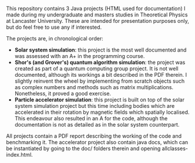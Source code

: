 This repository contains 3 Java projects (HTML used for documentation) I made during my undergraduate and masters studies in Theoretical Physics at Lancaster University. These are intended for presentation purposes only, but do feel free to use any if interested. 

The projects are, in chronological order:
 - **Solar system simulation**: this project is the most well documented and was assessed with an A+ in the programming course. 
 - **Shor's (and Grover's) quantum algorithm simulation**: the project was created as part of a quantum computing group project. It is not well documented, 
although its workings a bit described in the PDF therein. I slightly reinvent the wheel by implementing from scratch objects such as complex numbers and 
methods such as matrix multiplications. Nonetheless, it proved a good exercise. 
 - **Particle accelerator simulation**: this project is built on top of the solar system simulation project but this time including bodies which are accelerated 
in their rotation by magnetic fields which spatially localised. This endeavour also resulted in an A for the code, although the documentation is not as
detailed as in the solar system counterpart. 


All projects contain a PDF report describing the working of the code and benchmarking it. The accelerator project also contain java docs,
which can be instantiated by going to the doc/ folders therein and opening allclasses-index.html.

